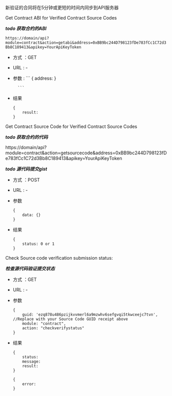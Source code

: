 新验证的合同将在5分钟或更短的时间内同步到API服务器

Get Contract ABI for Verified Contract Source Codes

 ***todo 获取合约的ABI***

`
https://domain/api?module=contract&action=getabi&address=0xBB9bc244D798123fDe783fCc1C72d3Bb8C189413&apikey=YourApiKeyToken
`

- 方式 ：GET
- URL : - 
- 参数 : 
        ```
        {
            address:
        }

        ```
- 结果

    ```
    {
        result: 
    }

    ```


Get Contract Source Code for Verified Contract Source Codes


 ***todo 获取合约的代码***

https://domain/api?module=contract&action=getsourcecode&address=0xBB9bc244D798123fDe783fCc1C72d3Bb8C189413&apikey=YourApiKeyToken


 ***todo 源代码提交gist***

- 方式 ：POST
- URL : - 
- 参数
    ```
    {
        data: {}
    }
    ```
- 结果

    ```
    {
        status: 0 or 1
    }

    ```

Check Source code verification submission status:

***检查源代码验证提交状态***

- 方式 ：GET
- URL : - 
- 参数
    ```
    {
        guid: 'ezq878u486pzijkvvmerl6a9mzwhv6sefgvqi5tkwceejc7tvn', //Replace with your Source Code GUID receipt above
        module: "contract",
        action: "checkverifystatus"
    }
    ```
- 结果

    ```
    {
        status: 
        message: 
        result: 
    }

    {
        error: 
    }
    ```
